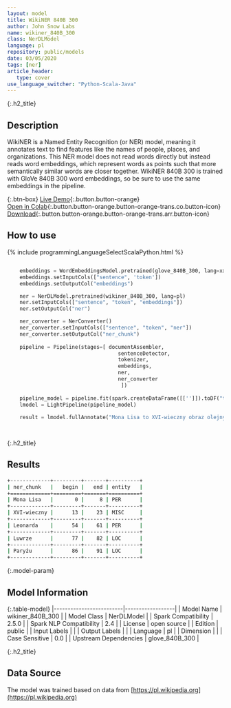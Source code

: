 ```yaml
---
layout: model
title: WikiNER 840B 300
author: John Snow Labs
name: wikiner_840B_300
class: NerDLModel
language: pl
repository: public/models
date: 03/05/2020
tags: [ner]
article_header:
   type: cover
use_language_switcher: "Python-Scala-Java"
---
```


{:.h2_title}
## Description 
WikiNER is a Named Entity Recognition (or NER) model, meaning it annotates text to find features like the names of people, places, and organizations. This NER model does not read words directly but instead reads word embeddings, which represent words as points such that more semantically similar words are closer together. WikiNER 840B 300 is trained with GloVe 840B 300 word embeddings, so be sure to use the same embeddings in the pipeline.



{:.btn-box}
[Live Demo](https://demo.johnsnowlabs.com/public/NER_PL){:.button.button-orange}<br/>[Open in Colab](https://colab.research.google.com/github/JohnSnowLabs/spark-nlp-workshop/blob/master/tutorials/streamlit_notebooks/NER_PL.ipynb){:.button.button-orange.button-orange-trans.co.button-icon}<br/>[Download](https://s3.amazonaws.com/auxdata.johnsnowlabs.com/public/models/wikiner_840B_300_pl_2.5.0_2.4_1588519719572.zip){:.button.button-orange.button-orange-trans.arr.button-icon}<br/>

## How to use 
<div class="tabs-box" markdown="1">

{% include programmingLanguageSelectScalaPython.html %}

```python

    embeddings = WordEmbeddingsModel.pretrained(glove_840B_300, lang=xx)
    embeddings.setInputCols(["sentence", 'token'])
    embeddings.setOutputCol("embeddings")

    ner = NerDLModel.pretrained(wikiner_840B_300, lang=pl)
    ner.setInputCols(["sentence", "token", "embeddings"])
    ner.setOutputCol("ner")

    ner_converter = NerConverter()
    ner_converter.setInputCols(["sentence", "token", "ner"])
    ner_converter.setOutputCol("ner_chunk")
                      
    pipeline = Pipeline(stages=[ documentAssembler, 
                                    sentenceDetector,
                                    tokenizer,
                                    embeddings,
                                    ner,
                                    ner_converter
                                     ])
    
    pipeline_model = pipeline.fit(spark.createDataFrame([['']]).toDF("text"))
    lmodel = LightPipeline(pipeline_model)
    
    result = lmodel.fullAnnotate("Mona Lisa to XVI-wieczny obraz olejny stworzony przez Leonarda. Odbywa się w Luwrze w Paryżu.")[0]
    
```

```scala

```
</div>

{:.h2_title}
## Results
```bash
+-------------+---------+-------+----------+
| ner_chunk   |   begin |   end | entity   |
+=============+=========+=======+==========+
| Mona Lisa   |       0 |     8 | PER      |
+-------------+---------+-------+----------+
| XVI-wieczny |      13 |    23 | MISC     |
+-------------+---------+-------+----------+
| Leonarda    |      54 |    61 | PER      |
+-------------+---------+-------+----------+
| Luwrze      |      77 |    82 | LOC      |
+-------------+---------+-------+----------+
| Paryżu      |      86 |    91 | LOC      |
+-------------+---------+-------+----------+
```

{:.model-param}
## Model Information

{:.table-model}
|-------------------------|------------------|
| Model Name              | wikiner_840B_300 |
| Model Class             | NerDLModel       |
| Spark Compatibility     | 2.5.0            |
| Spark NLP Compatibility | 2.4              |
| License                 | open source      |
| Edition                 | public           |
| Input Labels            |                  |
| Output Labels           |                  |
| Language                | pl               |
| Dimension               |                  |
| Case Sensitive          | 0.0              |
| Upstream Dependencies   | glove_840B_300   |




{:.h2_title}
## Data Source

The model was trained based on data from  [https://pl.wikipedia.org](https://pl.wikipedia.org)

